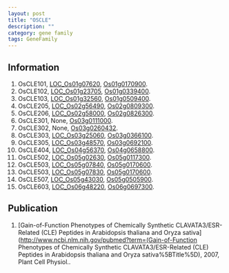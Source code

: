```yaml
---
layout: post
title: "OSCLE"
description: ""
category: gene family
tags: GeneFamily
---
```


## Information
1. OsCLE101, [LOC_Os01g07620](http://rice.plantbiology.msu.edu/cgi-bin/ORF_infopage.cgi?orf=LOC_Os01g07620), [Os01g0170900](http://rapdb.dna.affrc.go.jp/viewer/gbrowse_details/irgsp1?name=Os01g0170900).
2. OsCLE102, [LOC_Os01g23705](http://rice.plantbiology.msu.edu/cgi-bin/ORF_infopage.cgi?orf=LOC_Os01g23705), [Os01g0339400](http://rapdb.dna.affrc.go.jp/viewer/gbrowse_details/irgsp1?name=Os01g0339400).
3. OsCLE103, [LOC_Os01g32560](http://rice.plantbiology.msu.edu/cgi-bin/ORF_infopage.cgi?orf=LOC_Os01g32560), [Os01g0509400](http://rapdb.dna.affrc.go.jp/viewer/gbrowse_details/irgsp1?name=Os01g0509400).
4. OsCLE205, [LOC_Os02g56490](http://rice.plantbiology.msu.edu/cgi-bin/ORF_infopage.cgi?orf=LOC_Os02g56490), [Os02g0809300](http://rapdb.dna.affrc.go.jp/viewer/gbrowse_details/irgsp1?name=Os02g0809300).
5. OsCLE206, [LOC_Os02g58000](http://rice.plantbiology.msu.edu/cgi-bin/ORF_infopage.cgi?orf=LOC_Os02g58000), [Os02g0826300](http://rapdb.dna.affrc.go.jp/viewer/gbrowse_details/irgsp1?name=Os02g0826300).
6. OsCLE301, None, [Os03g0111000](http://rapdb.dna.affrc.go.jp/viewer/gbrowse_details/irgsp1?name=Os03g0111000).
7. OsCLE302, None, [Os03g0260432](http://rapdb.dna.affrc.go.jp/viewer/gbrowse_details/irgsp1?name=Os03g0260432).
8. OsCLE303, [LOC_Os03g25060](http://rice.plantbiology.msu.edu/cgi-bin/ORF_infopage.cgi?orf=LOC_Os03g25060), [Os03g0366100](http://rapdb.dna.affrc.go.jp/viewer/gbrowse_details/irgsp1?name=Os03g0366100).
9. OsCLE305, [LOC_Os03g48570](http://rice.plantbiology.msu.edu/cgi-bin/ORF_infopage.cgi?orf=LOC_Os03g48570), [Os03g0692100](http://rapdb.dna.affrc.go.jp/viewer/gbrowse_details/irgsp1?name=Os03g0692100).
10. OsCLE404, [LOC_Os04g56370](http://rice.plantbiology.msu.edu/cgi-bin/ORF_infopage.cgi?orf=LOC_Os04g56370), [Os04g0658800](http://rapdb.dna.affrc.go.jp/viewer/gbrowse_details/irgsp1?name=Os04g0658800).
11. OsCLE502, [LOC_Os05g02630](http://rice.plantbiology.msu.edu/cgi-bin/ORF_infopage.cgi?orf=LOC_Os05g02630), [Os05g0117300](http://rapdb.dna.affrc.go.jp/viewer/gbrowse_details/irgsp1?name=Os05g0117300).
12. OsCLE503, [LOC_Os05g07840](http://rice.plantbiology.msu.edu/cgi-bin/ORF_infopage.cgi?orf=LOC_Os05g07840), [Os05g0170600](http://rapdb.dna.affrc.go.jp/viewer/gbrowse_details/irgsp1?name=Os05g0170600).
13. OsCLE503, [LOC_Os05g07830](http://rice.plantbiology.msu.edu/cgi-bin/ORF_infopage.cgi?orf=LOC_Os05g07830), [Os05g0170600](http://rapdb.dna.affrc.go.jp/viewer/gbrowse_details/irgsp1?name=Os05g0170600).
14. OsCLE507, [LOC_Os05g43030](http://rice.plantbiology.msu.edu/cgi-bin/ORF_infopage.cgi?orf=LOC_Os05g43030), [Os05g0505900](http://rapdb.dna.affrc.go.jp/viewer/gbrowse_details/irgsp1?name=Os05g0505900).
15. OsCLE603, [LOC_Os06g48220](http://rice.plantbiology.msu.edu/cgi-bin/ORF_infopage.cgi?orf=LOC_Os06g48220), [Os06g0697300](http://rapdb.dna.affrc.go.jp/viewer/gbrowse_details/irgsp1?name=Os06g0697300).

## Publication
1. [Gain-of-Function Phenotypes of Chemically Synthetic CLAVATA3/ESR-Related (CLE) Peptides in Arabidopsis thaliana and Oryza sativa](http://www.ncbi.nlm.nih.gov/pubmed?term=(Gain-of-Function Phenotypes of Chemically Synthetic CLAVATA3/ESR-Related (CLE) Peptides in Arabidopsis thaliana and Oryza sativa%5BTitle%5D), 2007, Plant Cell Physiol..


